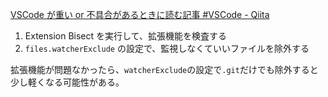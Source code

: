 [VSCode が重い or 不具合があるときに読む記事 #VSCode - Qiita](https://qiita.com/osorezugoing/items/3a2ab8363cf41a2e245f)

1. Extension Bisect を実行して、拡張機能を検査する
2. `files.watcherExclude` の設定で、監視しなくていいファイルを除外する

拡張機能が問題なかったら、`watcherExclude`の設定で`.git`だけでも除外すると少し軽くなる可能性がある。

